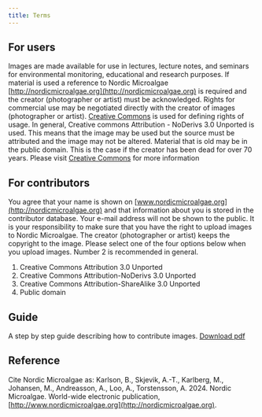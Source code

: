 ```yaml
---
title: Terms
---
```


## For users

Images are made available for use in lectures, lecture notes, and seminars for environmental monitoring, educational and research purposes.  If material is used a reference to Nordic Microalgae [http://nordicmicroalgae.org](http://nordicmicroalgae.org) is required and the creator (photographer or artist) must be acknowledged. Rights for commercial use may be negotiated directly with the creator of images (photographer or artist). [Creative Commons](http://creativecommons.org/licenses/) is used for defining rights of usage. In general, Creative commons Attribution - NoDerivs 3.0 Unported is used. This means that the image may be used but the source must be attributed and the image may not be altered. Material that is old may be in the public domain. This is the case if the creator has been dead for over 70 years. Please visit [Creative Commons](http://creativecommons.org/licenses/) for more information

## For contributors

You agree that your name is shown on [www.nordicmicroalgae.org](http://nordicmicroalgae.org) and that information about you is stored in the contributor database. Your e-mail address will not be shown to the public. It is your responsibility to make sure that you have the right to upload images to Nordic Microalgae. The creator (photographer or artist) keeps the copyright to the image. Please select one of the four options below when you upload images. Number 2 is recommended in general.

1. Creative Commons Attribution 3.0 Unported
2. Creative Commons Attribution-NoDerivs 3.0 Unported
3. Creative Commons Attribution-ShareAlike 3.0 Unported
4. Public domain

## Guide

A step by step guide describing how to contribute images. [Download pdf](http://downloads.nordicmicroalgae.org/nordic_microalgae_guide_for_contriburs.pdf)

## Reference

Cite Nordic Microalgae as: Karlson, B., Skjevik, A.-T., Karlberg, M., Johansen, M., Andreasson, A., Loo, A., Torstensson, A. 2024. Nordic Microalgae. World-wide electronic publication, [http://www.nordicmicroalgae.org](http://nordicmicroalgae.org).
